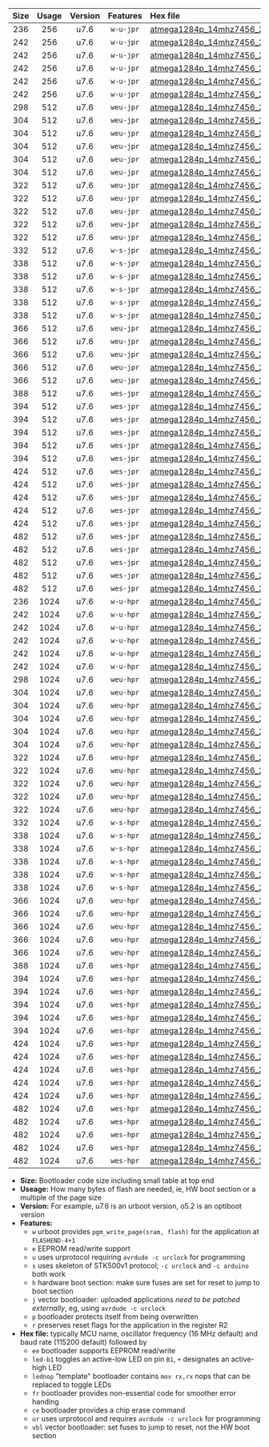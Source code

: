 |Size|Usage|Version|Features|Hex file|
|:-:|:-:|:-:|:-:|:--|
|236|256|u7.6|`w-u-jpr`|[atmega1284p_14mhz7456_230400bps_ur_vbl.hex](https://raw.githubusercontent.com/stefanrueger/urboot/main/atmega1284p_14mhz7456_230400bps_ur_vbl.hex)|
|242|256|u7.6|`w-u-jpr`|[atmega1284p_14mhz7456_230400bps_led+b5_ur_vbl.hex](https://raw.githubusercontent.com/stefanrueger/urboot/main/atmega1284p_14mhz7456_230400bps_led+b5_ur_vbl.hex)|
|242|256|u7.6|`w-u-jpr`|[atmega1284p_14mhz7456_230400bps_led+b7_ur_vbl.hex](https://raw.githubusercontent.com/stefanrueger/urboot/main/atmega1284p_14mhz7456_230400bps_led+b7_ur_vbl.hex)|
|242|256|u7.6|`w-u-jpr`|[atmega1284p_14mhz7456_230400bps_led+c7_ur_vbl.hex](https://raw.githubusercontent.com/stefanrueger/urboot/main/atmega1284p_14mhz7456_230400bps_led+c7_ur_vbl.hex)|
|242|256|u7.6|`w-u-jpr`|[atmega1284p_14mhz7456_230400bps_led+d7_ur_vbl.hex](https://raw.githubusercontent.com/stefanrueger/urboot/main/atmega1284p_14mhz7456_230400bps_led+d7_ur_vbl.hex)|
|242|256|u7.6|`w-u-jpr`|[atmega1284p_14mhz7456_230400bps_lednop_ur_vbl.hex](https://raw.githubusercontent.com/stefanrueger/urboot/main/atmega1284p_14mhz7456_230400bps_lednop_ur_vbl.hex)|
|298|512|u7.6|`weu-jpr`|[atmega1284p_14mhz7456_230400bps_ee_ur_vbl.hex](https://raw.githubusercontent.com/stefanrueger/urboot/main/atmega1284p_14mhz7456_230400bps_ee_ur_vbl.hex)|
|304|512|u7.6|`weu-jpr`|[atmega1284p_14mhz7456_230400bps_ee_led+b5_ur_vbl.hex](https://raw.githubusercontent.com/stefanrueger/urboot/main/atmega1284p_14mhz7456_230400bps_ee_led+b5_ur_vbl.hex)|
|304|512|u7.6|`weu-jpr`|[atmega1284p_14mhz7456_230400bps_ee_led+b7_ur_vbl.hex](https://raw.githubusercontent.com/stefanrueger/urboot/main/atmega1284p_14mhz7456_230400bps_ee_led+b7_ur_vbl.hex)|
|304|512|u7.6|`weu-jpr`|[atmega1284p_14mhz7456_230400bps_ee_led+c7_ur_vbl.hex](https://raw.githubusercontent.com/stefanrueger/urboot/main/atmega1284p_14mhz7456_230400bps_ee_led+c7_ur_vbl.hex)|
|304|512|u7.6|`weu-jpr`|[atmega1284p_14mhz7456_230400bps_ee_led+d7_ur_vbl.hex](https://raw.githubusercontent.com/stefanrueger/urboot/main/atmega1284p_14mhz7456_230400bps_ee_led+d7_ur_vbl.hex)|
|304|512|u7.6|`weu-jpr`|[atmega1284p_14mhz7456_230400bps_ee_lednop_ur_vbl.hex](https://raw.githubusercontent.com/stefanrueger/urboot/main/atmega1284p_14mhz7456_230400bps_ee_lednop_ur_vbl.hex)|
|322|512|u7.6|`weu-jpr`|[atmega1284p_14mhz7456_230400bps_ee_led+b5_fr_ur_vbl.hex](https://raw.githubusercontent.com/stefanrueger/urboot/main/atmega1284p_14mhz7456_230400bps_ee_led+b5_fr_ur_vbl.hex)|
|322|512|u7.6|`weu-jpr`|[atmega1284p_14mhz7456_230400bps_ee_led+b7_fr_ur_vbl.hex](https://raw.githubusercontent.com/stefanrueger/urboot/main/atmega1284p_14mhz7456_230400bps_ee_led+b7_fr_ur_vbl.hex)|
|322|512|u7.6|`weu-jpr`|[atmega1284p_14mhz7456_230400bps_ee_led+c7_fr_ur_vbl.hex](https://raw.githubusercontent.com/stefanrueger/urboot/main/atmega1284p_14mhz7456_230400bps_ee_led+c7_fr_ur_vbl.hex)|
|322|512|u7.6|`weu-jpr`|[atmega1284p_14mhz7456_230400bps_ee_led+d7_fr_ur_vbl.hex](https://raw.githubusercontent.com/stefanrueger/urboot/main/atmega1284p_14mhz7456_230400bps_ee_led+d7_fr_ur_vbl.hex)|
|322|512|u7.6|`weu-jpr`|[atmega1284p_14mhz7456_230400bps_ee_lednop_fr_ur_vbl.hex](https://raw.githubusercontent.com/stefanrueger/urboot/main/atmega1284p_14mhz7456_230400bps_ee_lednop_fr_ur_vbl.hex)|
|332|512|u7.6|`w-s-jpr`|[atmega1284p_14mhz7456_230400bps_vbl.hex](https://raw.githubusercontent.com/stefanrueger/urboot/main/atmega1284p_14mhz7456_230400bps_vbl.hex)|
|338|512|u7.6|`w-s-jpr`|[atmega1284p_14mhz7456_230400bps_led+b5_vbl.hex](https://raw.githubusercontent.com/stefanrueger/urboot/main/atmega1284p_14mhz7456_230400bps_led+b5_vbl.hex)|
|338|512|u7.6|`w-s-jpr`|[atmega1284p_14mhz7456_230400bps_led+b7_vbl.hex](https://raw.githubusercontent.com/stefanrueger/urboot/main/atmega1284p_14mhz7456_230400bps_led+b7_vbl.hex)|
|338|512|u7.6|`w-s-jpr`|[atmega1284p_14mhz7456_230400bps_led+c7_vbl.hex](https://raw.githubusercontent.com/stefanrueger/urboot/main/atmega1284p_14mhz7456_230400bps_led+c7_vbl.hex)|
|338|512|u7.6|`w-s-jpr`|[atmega1284p_14mhz7456_230400bps_led+d7_vbl.hex](https://raw.githubusercontent.com/stefanrueger/urboot/main/atmega1284p_14mhz7456_230400bps_led+d7_vbl.hex)|
|338|512|u7.6|`w-s-jpr`|[atmega1284p_14mhz7456_230400bps_lednop_vbl.hex](https://raw.githubusercontent.com/stefanrueger/urboot/main/atmega1284p_14mhz7456_230400bps_lednop_vbl.hex)|
|366|512|u7.6|`weu-jpr`|[atmega1284p_14mhz7456_230400bps_ee_led+b5_fr_ce_ur_vbl.hex](https://raw.githubusercontent.com/stefanrueger/urboot/main/atmega1284p_14mhz7456_230400bps_ee_led+b5_fr_ce_ur_vbl.hex)|
|366|512|u7.6|`weu-jpr`|[atmega1284p_14mhz7456_230400bps_ee_led+b7_fr_ce_ur_vbl.hex](https://raw.githubusercontent.com/stefanrueger/urboot/main/atmega1284p_14mhz7456_230400bps_ee_led+b7_fr_ce_ur_vbl.hex)|
|366|512|u7.6|`weu-jpr`|[atmega1284p_14mhz7456_230400bps_ee_led+c7_fr_ce_ur_vbl.hex](https://raw.githubusercontent.com/stefanrueger/urboot/main/atmega1284p_14mhz7456_230400bps_ee_led+c7_fr_ce_ur_vbl.hex)|
|366|512|u7.6|`weu-jpr`|[atmega1284p_14mhz7456_230400bps_ee_led+d7_fr_ce_ur_vbl.hex](https://raw.githubusercontent.com/stefanrueger/urboot/main/atmega1284p_14mhz7456_230400bps_ee_led+d7_fr_ce_ur_vbl.hex)|
|366|512|u7.6|`weu-jpr`|[atmega1284p_14mhz7456_230400bps_ee_lednop_fr_ce_ur_vbl.hex](https://raw.githubusercontent.com/stefanrueger/urboot/main/atmega1284p_14mhz7456_230400bps_ee_lednop_fr_ce_ur_vbl.hex)|
|388|512|u7.6|`wes-jpr`|[atmega1284p_14mhz7456_230400bps_ee_vbl.hex](https://raw.githubusercontent.com/stefanrueger/urboot/main/atmega1284p_14mhz7456_230400bps_ee_vbl.hex)|
|394|512|u7.6|`wes-jpr`|[atmega1284p_14mhz7456_230400bps_ee_led+b5_vbl.hex](https://raw.githubusercontent.com/stefanrueger/urboot/main/atmega1284p_14mhz7456_230400bps_ee_led+b5_vbl.hex)|
|394|512|u7.6|`wes-jpr`|[atmega1284p_14mhz7456_230400bps_ee_led+b7_vbl.hex](https://raw.githubusercontent.com/stefanrueger/urboot/main/atmega1284p_14mhz7456_230400bps_ee_led+b7_vbl.hex)|
|394|512|u7.6|`wes-jpr`|[atmega1284p_14mhz7456_230400bps_ee_led+c7_vbl.hex](https://raw.githubusercontent.com/stefanrueger/urboot/main/atmega1284p_14mhz7456_230400bps_ee_led+c7_vbl.hex)|
|394|512|u7.6|`wes-jpr`|[atmega1284p_14mhz7456_230400bps_ee_led+d7_vbl.hex](https://raw.githubusercontent.com/stefanrueger/urboot/main/atmega1284p_14mhz7456_230400bps_ee_led+d7_vbl.hex)|
|394|512|u7.6|`wes-jpr`|[atmega1284p_14mhz7456_230400bps_ee_lednop_vbl.hex](https://raw.githubusercontent.com/stefanrueger/urboot/main/atmega1284p_14mhz7456_230400bps_ee_lednop_vbl.hex)|
|424|512|u7.6|`wes-jpr`|[atmega1284p_14mhz7456_230400bps_ee_led+b5_fr_vbl.hex](https://raw.githubusercontent.com/stefanrueger/urboot/main/atmega1284p_14mhz7456_230400bps_ee_led+b5_fr_vbl.hex)|
|424|512|u7.6|`wes-jpr`|[atmega1284p_14mhz7456_230400bps_ee_led+b7_fr_vbl.hex](https://raw.githubusercontent.com/stefanrueger/urboot/main/atmega1284p_14mhz7456_230400bps_ee_led+b7_fr_vbl.hex)|
|424|512|u7.6|`wes-jpr`|[atmega1284p_14mhz7456_230400bps_ee_led+c7_fr_vbl.hex](https://raw.githubusercontent.com/stefanrueger/urboot/main/atmega1284p_14mhz7456_230400bps_ee_led+c7_fr_vbl.hex)|
|424|512|u7.6|`wes-jpr`|[atmega1284p_14mhz7456_230400bps_ee_led+d7_fr_vbl.hex](https://raw.githubusercontent.com/stefanrueger/urboot/main/atmega1284p_14mhz7456_230400bps_ee_led+d7_fr_vbl.hex)|
|424|512|u7.6|`wes-jpr`|[atmega1284p_14mhz7456_230400bps_ee_lednop_fr_vbl.hex](https://raw.githubusercontent.com/stefanrueger/urboot/main/atmega1284p_14mhz7456_230400bps_ee_lednop_fr_vbl.hex)|
|482|512|u7.6|`wes-jpr`|[atmega1284p_14mhz7456_230400bps_ee_led+b5_fr_ce_vbl.hex](https://raw.githubusercontent.com/stefanrueger/urboot/main/atmega1284p_14mhz7456_230400bps_ee_led+b5_fr_ce_vbl.hex)|
|482|512|u7.6|`wes-jpr`|[atmega1284p_14mhz7456_230400bps_ee_led+b7_fr_ce_vbl.hex](https://raw.githubusercontent.com/stefanrueger/urboot/main/atmega1284p_14mhz7456_230400bps_ee_led+b7_fr_ce_vbl.hex)|
|482|512|u7.6|`wes-jpr`|[atmega1284p_14mhz7456_230400bps_ee_led+c7_fr_ce_vbl.hex](https://raw.githubusercontent.com/stefanrueger/urboot/main/atmega1284p_14mhz7456_230400bps_ee_led+c7_fr_ce_vbl.hex)|
|482|512|u7.6|`wes-jpr`|[atmega1284p_14mhz7456_230400bps_ee_led+d7_fr_ce_vbl.hex](https://raw.githubusercontent.com/stefanrueger/urboot/main/atmega1284p_14mhz7456_230400bps_ee_led+d7_fr_ce_vbl.hex)|
|482|512|u7.6|`wes-jpr`|[atmega1284p_14mhz7456_230400bps_ee_lednop_fr_ce_vbl.hex](https://raw.githubusercontent.com/stefanrueger/urboot/main/atmega1284p_14mhz7456_230400bps_ee_lednop_fr_ce_vbl.hex)|
|236|1024|u7.6|`w-u-hpr`|[atmega1284p_14mhz7456_230400bps_ur.hex](https://raw.githubusercontent.com/stefanrueger/urboot/main/atmega1284p_14mhz7456_230400bps_ur.hex)|
|242|1024|u7.6|`w-u-hpr`|[atmega1284p_14mhz7456_230400bps_led+b5_ur.hex](https://raw.githubusercontent.com/stefanrueger/urboot/main/atmega1284p_14mhz7456_230400bps_led+b5_ur.hex)|
|242|1024|u7.6|`w-u-hpr`|[atmega1284p_14mhz7456_230400bps_led+b7_ur.hex](https://raw.githubusercontent.com/stefanrueger/urboot/main/atmega1284p_14mhz7456_230400bps_led+b7_ur.hex)|
|242|1024|u7.6|`w-u-hpr`|[atmega1284p_14mhz7456_230400bps_led+c7_ur.hex](https://raw.githubusercontent.com/stefanrueger/urboot/main/atmega1284p_14mhz7456_230400bps_led+c7_ur.hex)|
|242|1024|u7.6|`w-u-hpr`|[atmega1284p_14mhz7456_230400bps_led+d7_ur.hex](https://raw.githubusercontent.com/stefanrueger/urboot/main/atmega1284p_14mhz7456_230400bps_led+d7_ur.hex)|
|242|1024|u7.6|`w-u-hpr`|[atmega1284p_14mhz7456_230400bps_lednop_ur.hex](https://raw.githubusercontent.com/stefanrueger/urboot/main/atmega1284p_14mhz7456_230400bps_lednop_ur.hex)|
|298|1024|u7.6|`weu-hpr`|[atmega1284p_14mhz7456_230400bps_ee_ur.hex](https://raw.githubusercontent.com/stefanrueger/urboot/main/atmega1284p_14mhz7456_230400bps_ee_ur.hex)|
|304|1024|u7.6|`weu-hpr`|[atmega1284p_14mhz7456_230400bps_ee_led+b5_ur.hex](https://raw.githubusercontent.com/stefanrueger/urboot/main/atmega1284p_14mhz7456_230400bps_ee_led+b5_ur.hex)|
|304|1024|u7.6|`weu-hpr`|[atmega1284p_14mhz7456_230400bps_ee_led+b7_ur.hex](https://raw.githubusercontent.com/stefanrueger/urboot/main/atmega1284p_14mhz7456_230400bps_ee_led+b7_ur.hex)|
|304|1024|u7.6|`weu-hpr`|[atmega1284p_14mhz7456_230400bps_ee_led+c7_ur.hex](https://raw.githubusercontent.com/stefanrueger/urboot/main/atmega1284p_14mhz7456_230400bps_ee_led+c7_ur.hex)|
|304|1024|u7.6|`weu-hpr`|[atmega1284p_14mhz7456_230400bps_ee_led+d7_ur.hex](https://raw.githubusercontent.com/stefanrueger/urboot/main/atmega1284p_14mhz7456_230400bps_ee_led+d7_ur.hex)|
|304|1024|u7.6|`weu-hpr`|[atmega1284p_14mhz7456_230400bps_ee_lednop_ur.hex](https://raw.githubusercontent.com/stefanrueger/urboot/main/atmega1284p_14mhz7456_230400bps_ee_lednop_ur.hex)|
|322|1024|u7.6|`weu-hpr`|[atmega1284p_14mhz7456_230400bps_ee_led+b5_fr_ur.hex](https://raw.githubusercontent.com/stefanrueger/urboot/main/atmega1284p_14mhz7456_230400bps_ee_led+b5_fr_ur.hex)|
|322|1024|u7.6|`weu-hpr`|[atmega1284p_14mhz7456_230400bps_ee_led+b7_fr_ur.hex](https://raw.githubusercontent.com/stefanrueger/urboot/main/atmega1284p_14mhz7456_230400bps_ee_led+b7_fr_ur.hex)|
|322|1024|u7.6|`weu-hpr`|[atmega1284p_14mhz7456_230400bps_ee_led+c7_fr_ur.hex](https://raw.githubusercontent.com/stefanrueger/urboot/main/atmega1284p_14mhz7456_230400bps_ee_led+c7_fr_ur.hex)|
|322|1024|u7.6|`weu-hpr`|[atmega1284p_14mhz7456_230400bps_ee_led+d7_fr_ur.hex](https://raw.githubusercontent.com/stefanrueger/urboot/main/atmega1284p_14mhz7456_230400bps_ee_led+d7_fr_ur.hex)|
|322|1024|u7.6|`weu-hpr`|[atmega1284p_14mhz7456_230400bps_ee_lednop_fr_ur.hex](https://raw.githubusercontent.com/stefanrueger/urboot/main/atmega1284p_14mhz7456_230400bps_ee_lednop_fr_ur.hex)|
|332|1024|u7.6|`w-s-hpr`|[atmega1284p_14mhz7456_230400bps.hex](https://raw.githubusercontent.com/stefanrueger/urboot/main/atmega1284p_14mhz7456_230400bps.hex)|
|338|1024|u7.6|`w-s-hpr`|[atmega1284p_14mhz7456_230400bps_led+b5.hex](https://raw.githubusercontent.com/stefanrueger/urboot/main/atmega1284p_14mhz7456_230400bps_led+b5.hex)|
|338|1024|u7.6|`w-s-hpr`|[atmega1284p_14mhz7456_230400bps_led+b7.hex](https://raw.githubusercontent.com/stefanrueger/urboot/main/atmega1284p_14mhz7456_230400bps_led+b7.hex)|
|338|1024|u7.6|`w-s-hpr`|[atmega1284p_14mhz7456_230400bps_led+c7.hex](https://raw.githubusercontent.com/stefanrueger/urboot/main/atmega1284p_14mhz7456_230400bps_led+c7.hex)|
|338|1024|u7.6|`w-s-hpr`|[atmega1284p_14mhz7456_230400bps_led+d7.hex](https://raw.githubusercontent.com/stefanrueger/urboot/main/atmega1284p_14mhz7456_230400bps_led+d7.hex)|
|338|1024|u7.6|`w-s-hpr`|[atmega1284p_14mhz7456_230400bps_lednop.hex](https://raw.githubusercontent.com/stefanrueger/urboot/main/atmega1284p_14mhz7456_230400bps_lednop.hex)|
|366|1024|u7.6|`weu-hpr`|[atmega1284p_14mhz7456_230400bps_ee_led+b5_fr_ce_ur.hex](https://raw.githubusercontent.com/stefanrueger/urboot/main/atmega1284p_14mhz7456_230400bps_ee_led+b5_fr_ce_ur.hex)|
|366|1024|u7.6|`weu-hpr`|[atmega1284p_14mhz7456_230400bps_ee_led+b7_fr_ce_ur.hex](https://raw.githubusercontent.com/stefanrueger/urboot/main/atmega1284p_14mhz7456_230400bps_ee_led+b7_fr_ce_ur.hex)|
|366|1024|u7.6|`weu-hpr`|[atmega1284p_14mhz7456_230400bps_ee_led+c7_fr_ce_ur.hex](https://raw.githubusercontent.com/stefanrueger/urboot/main/atmega1284p_14mhz7456_230400bps_ee_led+c7_fr_ce_ur.hex)|
|366|1024|u7.6|`weu-hpr`|[atmega1284p_14mhz7456_230400bps_ee_led+d7_fr_ce_ur.hex](https://raw.githubusercontent.com/stefanrueger/urboot/main/atmega1284p_14mhz7456_230400bps_ee_led+d7_fr_ce_ur.hex)|
|366|1024|u7.6|`weu-hpr`|[atmega1284p_14mhz7456_230400bps_ee_lednop_fr_ce_ur.hex](https://raw.githubusercontent.com/stefanrueger/urboot/main/atmega1284p_14mhz7456_230400bps_ee_lednop_fr_ce_ur.hex)|
|388|1024|u7.6|`wes-hpr`|[atmega1284p_14mhz7456_230400bps_ee.hex](https://raw.githubusercontent.com/stefanrueger/urboot/main/atmega1284p_14mhz7456_230400bps_ee.hex)|
|394|1024|u7.6|`wes-hpr`|[atmega1284p_14mhz7456_230400bps_ee_led+b5.hex](https://raw.githubusercontent.com/stefanrueger/urboot/main/atmega1284p_14mhz7456_230400bps_ee_led+b5.hex)|
|394|1024|u7.6|`wes-hpr`|[atmega1284p_14mhz7456_230400bps_ee_led+b7.hex](https://raw.githubusercontent.com/stefanrueger/urboot/main/atmega1284p_14mhz7456_230400bps_ee_led+b7.hex)|
|394|1024|u7.6|`wes-hpr`|[atmega1284p_14mhz7456_230400bps_ee_led+c7.hex](https://raw.githubusercontent.com/stefanrueger/urboot/main/atmega1284p_14mhz7456_230400bps_ee_led+c7.hex)|
|394|1024|u7.6|`wes-hpr`|[atmega1284p_14mhz7456_230400bps_ee_led+d7.hex](https://raw.githubusercontent.com/stefanrueger/urboot/main/atmega1284p_14mhz7456_230400bps_ee_led+d7.hex)|
|394|1024|u7.6|`wes-hpr`|[atmega1284p_14mhz7456_230400bps_ee_lednop.hex](https://raw.githubusercontent.com/stefanrueger/urboot/main/atmega1284p_14mhz7456_230400bps_ee_lednop.hex)|
|424|1024|u7.6|`wes-hpr`|[atmega1284p_14mhz7456_230400bps_ee_led+b5_fr.hex](https://raw.githubusercontent.com/stefanrueger/urboot/main/atmega1284p_14mhz7456_230400bps_ee_led+b5_fr.hex)|
|424|1024|u7.6|`wes-hpr`|[atmega1284p_14mhz7456_230400bps_ee_led+b7_fr.hex](https://raw.githubusercontent.com/stefanrueger/urboot/main/atmega1284p_14mhz7456_230400bps_ee_led+b7_fr.hex)|
|424|1024|u7.6|`wes-hpr`|[atmega1284p_14mhz7456_230400bps_ee_led+c7_fr.hex](https://raw.githubusercontent.com/stefanrueger/urboot/main/atmega1284p_14mhz7456_230400bps_ee_led+c7_fr.hex)|
|424|1024|u7.6|`wes-hpr`|[atmega1284p_14mhz7456_230400bps_ee_led+d7_fr.hex](https://raw.githubusercontent.com/stefanrueger/urboot/main/atmega1284p_14mhz7456_230400bps_ee_led+d7_fr.hex)|
|424|1024|u7.6|`wes-hpr`|[atmega1284p_14mhz7456_230400bps_ee_lednop_fr.hex](https://raw.githubusercontent.com/stefanrueger/urboot/main/atmega1284p_14mhz7456_230400bps_ee_lednop_fr.hex)|
|482|1024|u7.6|`wes-hpr`|[atmega1284p_14mhz7456_230400bps_ee_led+b5_fr_ce.hex](https://raw.githubusercontent.com/stefanrueger/urboot/main/atmega1284p_14mhz7456_230400bps_ee_led+b5_fr_ce.hex)|
|482|1024|u7.6|`wes-hpr`|[atmega1284p_14mhz7456_230400bps_ee_led+b7_fr_ce.hex](https://raw.githubusercontent.com/stefanrueger/urboot/main/atmega1284p_14mhz7456_230400bps_ee_led+b7_fr_ce.hex)|
|482|1024|u7.6|`wes-hpr`|[atmega1284p_14mhz7456_230400bps_ee_led+c7_fr_ce.hex](https://raw.githubusercontent.com/stefanrueger/urboot/main/atmega1284p_14mhz7456_230400bps_ee_led+c7_fr_ce.hex)|
|482|1024|u7.6|`wes-hpr`|[atmega1284p_14mhz7456_230400bps_ee_led+d7_fr_ce.hex](https://raw.githubusercontent.com/stefanrueger/urboot/main/atmega1284p_14mhz7456_230400bps_ee_led+d7_fr_ce.hex)|
|482|1024|u7.6|`wes-hpr`|[atmega1284p_14mhz7456_230400bps_ee_lednop_fr_ce.hex](https://raw.githubusercontent.com/stefanrueger/urboot/main/atmega1284p_14mhz7456_230400bps_ee_lednop_fr_ce.hex)|

- **Size:** Bootloader code size including small table at top end
- **Useage:** How many bytes of flash are needed, ie, HW boot section or a multiple of the page size
- **Version:** For example, u7.6 is an urboot version, o5.2 is an optiboot version
- **Features:**
  + `w` urboot provides `pgm_write_page(sram, flash)` for the application at `FLASHEND-4+1`
  + `e` EEPROM read/write support
  + `u` uses urprotocol requiring `avrdude -c urclock` for programming
  + `s` uses skeleton of STK500v1 protocol; `-c urclock` and `-c arduino` both work
  + `h` hardware boot section: make sure fuses are set for reset to jump to boot section
  + `j` vector bootloader: uploaded applications *need to be patched externally*, eg, using `avrdude -c urclock`
  + `p` bootloader protects itself from being overwritten
  + `r` preserves reset flags for the application in the register R2
- **Hex file:** typically MCU name, oscillator frequency (16 MHz default) and baud rate (115200 default) followed by
  + `ee` bootloader supports EEPROM read/write
  + `led-b1` toggles an active-low LED on pin `B1`, `+` designates an active-high LED
  + `lednop` "template" bootloader contains `mov rx,rx` nops that can be replaced to toggle LEDs
  + `fr` bootloader provides non-essential code for smoother error handing
  + `ce` bootloader provides a chip erase command
  + `ur` uses urprotocol and requires `avrdude -c urclock` for programming
  + `vbl` vector bootloader: set fuses to jump to reset, not the HW boot section
